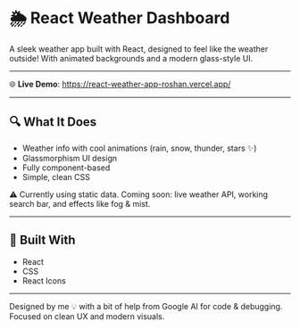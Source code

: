 # 🌦️ React Weather Dashboard

A sleek weather app built with React, designed to feel like the weather outside! With animated backgrounds and a modern glass-style UI.

---

🌐 **Live Demo**: https://react-weather-app-roshan.vercel.app/

---
## 🔍 What It Does

- Weather info with cool animations (rain, snow, thunder, stars ✨)
- Glassmorphism UI design
- Fully component-based
- Simple, clean CSS

⚠️ Currently using static data. Coming soon: live weather API, working search bar, and effects like fog & mist.

---

## 🧰 Built With

- React  
- CSS
- React Icons

---

Designed by me 💡 with a bit of help from Google AI for code & debugging. Focused on clean UX and modern visuals.
